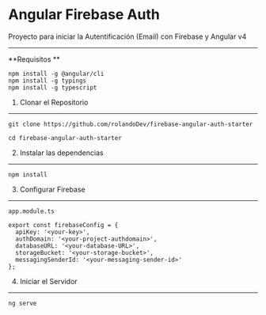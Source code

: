 Angular Firebase Auth
===================


Proyecto para iniciar la Autentificación (Email) con Firebase y Angular v4 

----------
**Requisitos **

    npm install -g @angular/cli
    npm install -g typings
    npm install -g typescript

 1. Clonar el Repositorio
-------------------

    git clone https://github.com/rolandoDev/firebase-angular-auth-starter
    
    cd firebase-angular-auth-starter

 2. Instalar las dependencias
-------------------

    npm install

 3. Configurar Firebase
-------------

    app.module.ts
    
    export const firebaseConfig = {
      apiKey: '<your-key>',
      authDomain: '<your-project-authdomain>',
      databaseURL: '<your-database-URL>',
      storageBucket: '<your-storage-bucket>',
      messagingSenderId: '<your-messaging-sender-id>'
    };

 4. Iniciar el Servidor
-------------

    ng serve